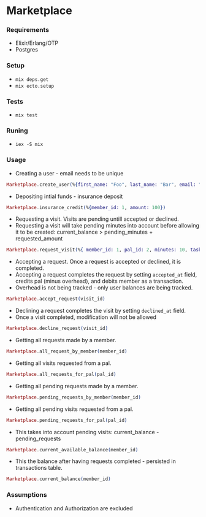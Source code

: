 # Marketplace

### Requirements
* Elixir/Erlang/OTP
* Postgres

### Setup
* `mix deps.get`
* `mix ecto.setup`

### Tests
* `mix test`

### Runing
* `iex -S mix`

### Usage

* Creating a user - email needs to be unique
```elixir
Marketplace.create_user(%{first_name: "Foo", last_name: "Bar", email: "foo@bar.com"})
```

* Depositing intial funds - insurance deposit
```elixir
Marketplace.insurance_credit(%{member_id: 1, amount: 100})
```

* Requesting a visit. Visits are pending untill accepted or declined.
* Requesting a visit will take pending minutes into account before allowing it to be created: current_balance > pending_minutes + requested_amount
```elixir
Marketplace.request_visit(%{ member_id: 1, pal_id: 2, minutes: 10, tasks: "Conversation", visit_date: ~D[2022-02-17] })
```

* Accepting a request. Once a request is accepted or declined, it is completed.
* Accepting a request  completes the request by setting `accepted_at` field, credits pal (minus overhead), and debits member as a transaction.
* Overhead is not being tracked - only user balances are being tracked.
```elixir
Marketplace.accept_request(visit_id)
```

* Declining a request completes the visit by setting `declined_at` field.
* Once a visit completed, modification will not be allowed
```elixir
Marketplace.decline_request(visit_id)
```

* Getting all requests made by a member.
```elixir
Marketplace.all_request_by_member(member_id)
```

* Getting all visits requested from a pal.
```elixir
Marketplace.all_requests_for_pal(pal_id)
```
* Getting all pending requests made by a member.
```elixir
Marketplace.pending_requests_by_member(member_id)
```
* Getting all pending visits requested from a pal.
```elixir
Marketplace.pending_requests_for_pal(pal_id)
```
* This takes into account pending visits: current_balance - pending_requests
```elixir
Marketplace.current_available_balance(member_id)
```
* This the balance after having requests completed - persisted in transactions table.
```elixir
Marketplace.current_balance(member_id)
```


### Assumptions
* Authentication and Authorization are excluded

